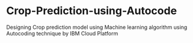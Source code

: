 # Crop-Prediction-using-Autocode
Designing Crop prediction model using Machine learning algorithm using Autocoding technique by IBM Cloud  Platform
